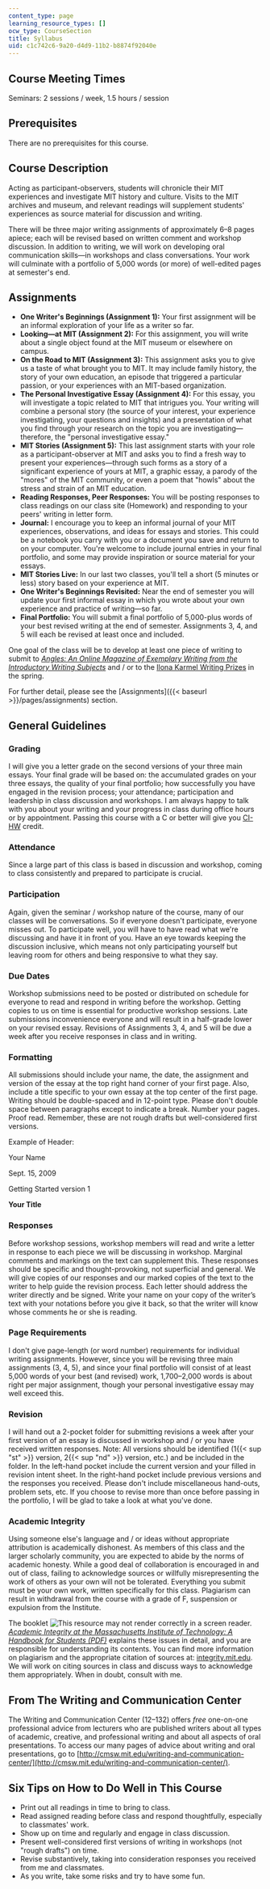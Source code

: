 ```yaml
---
content_type: page
learning_resource_types: []
ocw_type: CourseSection
title: Syllabus
uid: c1c742c6-9a20-d4d9-11b2-b8874f92040e
---
```


Course Meeting Times
--------------------

Seminars: 2 sessions / week, 1.5 hours / session

Prerequisites
-------------

There are no prerequisites for this course.

Course Description
------------------

Acting as participant-observers, students will chronicle their MIT experiences and investigate MIT history and culture. Visits to the MIT archives and museum, and relevant readings will supplement students' experiences as source material for discussion and writing.

There will be three major writing assignments of approximately 6–8 pages apiece; each will be revised based on written comment and workshop discussion. In addition to writing, we will work on developing oral communication skills—in workshops and class conversations. Your work will culminate with a portfolio of 5,000 words (or more) of well-edited pages at semester's end.

Assignments
-----------

*   **One Writer's Beginnings (Assignment 1):** Your first assignment will be an informal exploration of your life as a writer so far.
*   **Looking—at MIT (Assignment 2):** For this assignment, you will write about a single object found at the MIT museum or elsewhere on campus.
*   **On the Road to MIT (Assignment 3):** This assignment asks you to give us a taste of what brought you to MIT. It may include family history, the story of your own education, an episode that triggered a particular passion, or your experiences with an MIT-based organization.
*   **The Personal Investigative Essay (Assignment 4):** For this essay, you will investigate a topic related to MIT that intrigues you. Your writing will combine a personal story (the source of your interest, your experience investigating, your questions and insights) and a presentation of what you find through your research on the topic you are investigating—therefore, the "personal investigative essay."
*   **MIT Stories (Assignment 5):** This last assignment starts with your role as a participant-observer at MIT and asks you to find a fresh way to present your experiences—through such forms as a story of a significant experience of yours at MIT, a graphic essay, a parody of the "mores" of the MIT community, or even a poem that "howls" about the stress and strain of an MIT education.
*   **Reading Responses, Peer Responses:** You will be posting responses to class readings on our class site (Homework) and responding to your peers' writing in letter form.
*   **Journal:** I encourage you to keep an informal journal of your MIT experiences, observations, and ideas for essays and stories. This could be a notebook you carry with you or a document you save and return to on your computer. You're welcome to include journal entries in your final portfolio, and some may provide inspiration or source material for your essays.
*   **MIT Stories Live:** In our last two classes, you'll tell a short (5 minutes or less) story based on your experience at MIT.
*   **One Writer's Beginnings Revisited:** Near the end of semester you will update your first informal essay in which you wrote about your own experience and practice of writing—so far.
*   **Final Portfolio:** You will submit a final portfolio of 5,000-plus words of your best revised writing at the end of semester. Assignments 3, 4, and 5 will each be revised at least once and included.

One goal of the class will be to develop at least one piece of writing to submit to [_Angles: An Online Magazine of Exemplary Writing from the Introductory Writing Subjects_](http://cmsw.mit.edu/publications/angles/) and / or to the [Ilona Karmel Writing Prizes](http://cmsw.mit.edu/publications/ilona-karmel-writing-prizes/) in the spring.

For further detail, please see the [Assignments]({{< baseurl >}}/pages/assignments) section.

General Guidelines
------------------

### Grading

I will give you a letter grade on the second versions of your three main essays. Your final grade will be based on: the accumulated grades on your three essays, the quality of your final portfolio; how successfully you have engaged in the revision process; your attendance; participation and leadership in class discussion and workshops. I am always happy to talk with you about your writing and your progress in class during office hours or by appointment. Passing this course with a C or better will give you [CI-HW](http://web.mit.edu/commreq/cih.html#CIHW) credit.

### Attendance

Since a large part of this class is based in discussion and workshop, coming to class consistently and prepared to participate is crucial.

### Participation

Again, given the seminar / workshop nature of the course, many of our classes will be conversations. So if everyone doesn't participate, everyone misses out. To participate well, you will have to have read what we're discussing and have it in front of you. Have an eye towards keeping the discussion inclusive, which means not only participating yourself but leaving room for others and being responsive to what they say.

### Due Dates

Workshop submissions need to be posted or distributed on schedule for everyone to read and respond in writing before the workshop. Getting copies to us on time is essential for productive workshop sessions. Late submissions inconvenience everyone and will result in a half-grade lower on your revised essay. Revisions of Assignments 3, 4, and 5 will be due a week after you receive responses in class and in writing.

### Formatting

All submissions should include your name, the date, the assignment and version of the essay at the top right hand corner of your first page. Also, include a title specific to your own essay at the top center of the first page. Writing should be double-spaced and in 12-point type. Please don't double space between paragraphs except to indicate a break. Number your pages. Proof read. Remember, these are not rough drafts but well-considered first versions.

Example of Header:

Your Name

Sept. 15, 2009

Getting Started version 1

**Your Title**

### Responses

Before workshop sessions, workshop members will read and write a letter in response to each piece we will be discussing in workshop. Marginal comments and markings on the text can supplement this. These responses should be specific and thought-provoking, not superficial and general. We will give copies of our responses and our marked copies of the text to the writer to help guide the revision process. Each letter should address the writer directly and be signed. Write your name on your copy of the writer’s text with your notations before you give it back, so that the writer will know whose comments he or she is reading.

### Page Requirements

I don't give page-length (or word number) requirements for individual writing assignments. However, since you will be revising three main assignments (3, 4, 5), and since your final portfolio will consist of at least 5,000 words of your best (and revised) work, 1,700–2,000 words is about right per major assignment, though your personal investigative essay may well exceed this.

### Revision

I will hand out a 2-pocket folder for submitting revisions a week after your first version of an essay is discussed in workshop and / or you have received written responses. Note: All versions should be identified (1{{< sup "st" >}} version, 2{{< sup "nd" >}} version, etc.) and be included in the folder. In the left-hand pocket include the current version and your filled in revision intent sheet. In the right-hand pocket include previous versions and the responses you received. Please don't include miscellaneous hand-outs, problem sets, etc. If you choose to revise more than once before passing in the portfolio, I will be glad to take a look at what you've done.

### Academic Integrity

Using someone else's language and / or ideas without appropriate attribution is academically dishonest. As members of this class and the larger scholarly community, you are expected to abide by the norms of academic honesty. While a good deal of collaboration is encouraged in and out of class, failing to acknowledge sources or willfully misrepresenting the work of others as your own will not be tolerated. Everything you submit must be your own work, written specifically for this class. Plagiarism can result in withdrawal from the course with a grade of F, suspension or expulsion from the Institute.

The booklet ![This resource may not render correctly in a screen reader.](/images/inacessible.gif)[_Academic Integrity at the Massachusetts Institute of Technology: A Handbook for Students (PDF)_](http://integrity.mit.edu/sites/default/files/documents/AcademicIntegrityHandbookColor.pdf) explains these issues in detail, and you are responsible for understanding its contents. You can find more information on plagiarism and the appropriate citation of sources at: [integrity.mit.edu](http://integrity.mit.edu/). We will work on citing sources in class and discuss ways to acknowledge them appropriately. When in doubt, consult with me.

From The Writing and Communication Center
-----------------------------------------

The Writing and Communication Center (12–132) offers _free_ one-on-one professional advice from lecturers who are published writers about all types of academic, creative, and professional writing and about all aspects of oral presentations. To access our many pages of advice about writing and oral presentations, go to [http://cmsw.mit.edu/writing-and-communication-center/](http://cmsw.mit.edu/writing-and-communication-center/).

Six Tips on How to Do Well in This Course
-----------------------------------------

*   Print out all readings in time to bring to class.
*   Read assigned reading before class and respond thoughtfully, especially to classmates' work.
*   Show up on time and regularly and engage in class discussion.
*   Present well-considered first versions of writing in workshops (not "rough drafts") on time.
*   Revise substantively, taking into consideration responses you received from me and classmates.
*   As you write, take some risks and try to have some fun.